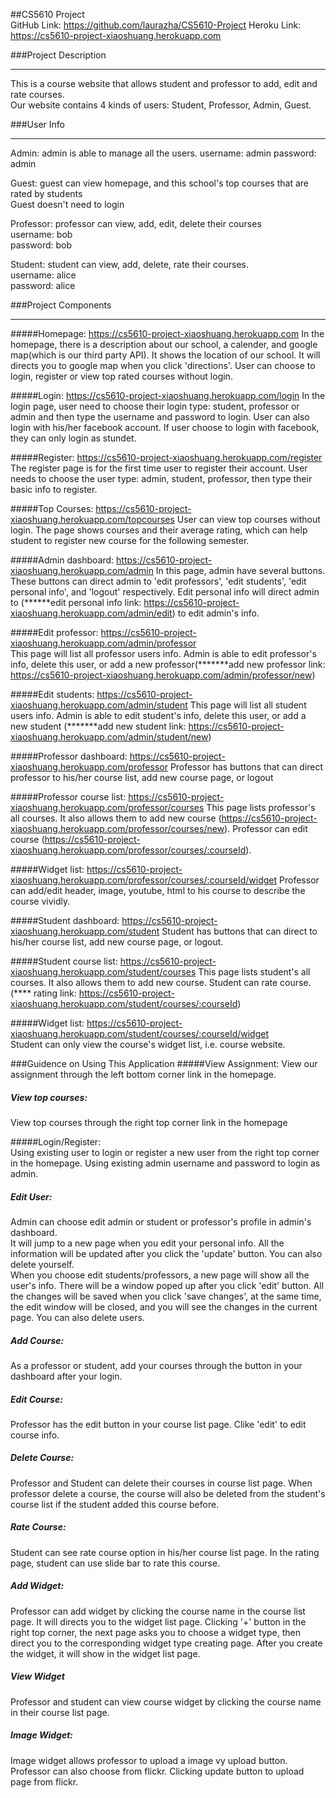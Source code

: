 ##CS5610 Project  
GitHub Link:  https://github.com/laurazha/CS5610-Project
Heroku Link:  https://cs5610-project-xiaoshuang.herokuapp.com
  
###Project Description  
***
This is a course website that allows student and professor to add, edit and rate courses.  
Our website contains 4 kinds of users: Student, Professor, Admin, Guest.  

###User Info  
***
Admin:  admin is able to manage all the users. 
username: admin
password: admin  

Guest: guest can view homepage, and this school's top courses that are rated by students  
Guest doesn't need to login  

Professor: professor can view, add, edit, delete their courses  
username: bob   
password: bob  

Student: student can view, add, delete, rate their courses.  
username: alice  
password: alice  

###Project Components   
*** 
#####Homepage: https://cs5610-project-xiaoshuang.herokuapp.com 
In the homepage, there is a description about our school, a calender, and google map(which is our third party API). It shows the location of our school. It will directs you to google map when you click 'directions'. User can choose to login, register or view top rated courses without login.  

#####Login: https://cs5610-project-xiaoshuang.herokuapp.com/login 
In the login page, user need to choose their login type: student, professor or admin and then type the username and password to login. User can also login with his/her facebook account. If user choose to login with facebook, they can only login as stundet.

#####Register: https://cs5610-project-xiaoshuang.herokuapp.com/register 
The register page is for the first time user to register their account. User needs to choose the user type: admin, student, professor, then type their basic info to register.  

#####Top Courses: https://cs5610-project-xiaoshuang.herokuapp.com/topcourses 
User can view top courses without login. The page shows courses and their average rating, which can help student to register new course for the following semester.  

#####Admin dashboard: https://cs5610-project-xiaoshuang.herokuapp.com/admin 
In this page, admin have several buttons. These buttons can direct admin to 'edit professors', 'edit students', 'edit personal info', and 'logout' respectively.  Edit personal info will direct admin to (******edit personal info link: https://cs5610-project-xiaoshuang.herokuapp.com/admin/edit) to edit admin's info.

#####Edit professor: https://cs5610-project-xiaoshuang.herokuapp.com/admin/professor  
This page will list all professor users info. Admin is able to edit professor's info, delete this user, or add a new professor(*******add new professor link: https://cs5610-project-xiaoshuang.herokuapp.com/admin/professor/new)

#####Edit students: https://cs5610-project-xiaoshuang.herokuapp.com/admin/student 
This page will list all student users info. Admin is able to edit student's info, delete this user, or add a new student (*******add new student link: https://cs5610-project-xiaoshuang.herokuapp.com/admin/student/new)  

#####Professor dashboard: https://cs5610-project-xiaoshuang.herokuapp.com/professor
Professor has buttons that can direct professor to his/her course list, add new course page, or logout  

#####Professor course list: https://cs5610-project-xiaoshuang.herokuapp.com/professor/courses
This page lists professor's all courses. It also allows them to add new course (https://cs5610-project-xiaoshuang.herokuapp.com/professor/courses/new). Professor can edit course (https://cs5610-project-xiaoshuang.herokuapp.com/professor/courses/:courseId). 

#####Widget list: https://cs5610-project-xiaoshuang.herokuapp.com/professor/courses/:courseId/widget 
Professor can add/edit header, image, youtube, html to his course to describe the course vividly.  

#####Student dashboard: https://cs5610-project-xiaoshuang.herokuapp.com/student 
Student has buttons that can direct to his/her course list, add new course page, or logout.  

#####Student course list: https://cs5610-project-xiaoshuang.herokuapp.com/student/courses 
This page lists student's all courses. It also allows them to add new course. Student can rate course. (**** rating link: https://cs5610-project-xiaoshuang.herokuapp.com/student/courses/:courseId)  

#####Widget list: https://cs5610-project-xiaoshuang.herokuapp.com/student/courses/:courseId/widget  
Student can only view the course's widget list, i.e. course website.  


###Guidence on Using This Application
#####View Assignment:
View our assignment through the left bottom corner link in the homepage.  

##### View top courses:  
View top courses through the right top corner link in the homepage  
 
#####Login/Register:   
Using existing user to login or register a new user from the right top corner in the homepage. Using existing admin username and password to login as admin.  

##### Edit User:  
Admin can choose edit admin or student or professor's profile in admin's dashboard.  
It will jump to a new page when you edit your personal info. All the information will be updated after you click the 'update' button. You can also delete yourself.  
When you choose edit students/professors, a new page will show all the user's info. There will be a window poped up after you click 'edit' button. All the changes will be saved when you click 'save changes', at the same time, the edit window will be closed, and you will see the changes in the current page. You can also delete users.  

##### Add Course:  
As a professor or student, add your courses through the button in your dashboard after your login.  

##### Edit Course:
Professor has the edit button in your course list page. Clike 'edit' to edit course info.  

##### Delete Course:
Professor and Student can delete their courses in course list page. When professor delete a course, the course will also be deleted from the student's course list if the student added this course before.

##### Rate Course:
Student can see rate course option in his/her course list page. In the rating page, student can use slide bar to rate this course.

##### Add Widget:  
Professor can add widget by clicking the course name in the course list page. It will directs you to the widget list page. Clicking '+' button in the right top corner, the next page asks you to choose a widget type, then direct you to the corresponding widget type creating page. After you create the widget, it will show in the widget list page.  

##### View Widget
Professor and student can view course widget by clicking the course name in their course list page.

##### Image Widget:  
Image widget allows professor to upload a image vy upload button. Professor can also choose from flickr. Clicking update button to upload page from flickr. 

